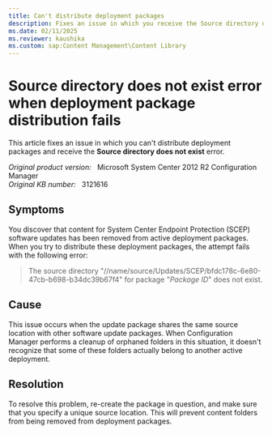 ```yaml
---
title: Can't distribute deployment packages
description: Fixes an issue in which you receive the Source directory does not exist error when you distribute deployment packages.
ms.date: 02/11/2025
ms.reviewer: kaushika
ms.custom: sap:Content Management\Content Library
---
```

# Source directory does not exist error when deployment package distribution fails

This article fixes an issue in which you can't distribute deployment packages and receive the **Source directory does not exist** error.

_Original product version:_ &nbsp; Microsoft System Center 2012 R2 Configuration Manager  
_Original KB number:_ &nbsp; 3121616

## Symptoms

You discover that content for System Center Endpoint Protection (SCEP) software updates has been removed from active deployment packages. When you try to distribute these deployment packages, the attempt fails with the following error:

> The source directory "//name/source/Updates/SCEP/bfdc178c-6e80-47cb-b698-b34dc39b67f4" for package "*Package ID*" does not exist.

## Cause

This issue occurs when the update package shares the same source location with other software update packages. When Configuration Manager performs a cleanup of orphaned folders in this situation, it doesn't recognize that some of these folders actually belong to another active deployment.

## Resolution

To resolve this problem, re-create the package in question, and make sure that you specify a unique source location. This will prevent content folders from being removed from deployment packages.
